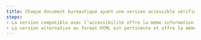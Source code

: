 ```yaml
---
title: Chaque document bureautique ayant une version accessible vérifie-t-il une de ces conditions ?
steps:
- La version compatible avec l’accessibilité offre la même information ;
- La version alternative au format HTML est pertinente et offre la même information..
---
```


